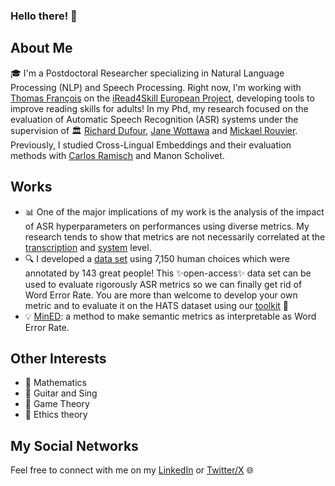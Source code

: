 ### Hello there! 🧔

<!--
**thibault-roux/thibault-roux** is a ✨ _special_ ✨ repository because its `README.md` (this file) appears on your GitHub profile.

Here are some ideas to get you started:

- 🔭 I’m currently working on ...
- 🌱 I’m currently learning ...
- 👯 I’m looking to collaborate on ...
- 🤔 I’m looking for help with ...
- 💬 Ask me about ...
- 📫 How to reach me: ...
- 😄 Pronouns: ...
- ⚡ Fun fact: ...
-->

## About Me

🎓 I'm a Postdoctoral Researcher specializing in Natural Language Processing (NLP) and Speech Processing. Right now, I'm working with [Thomas François](https://thomasfrancoisucl.wixsite.com/homepage) on the [iRead4Skill European Project](https://iread4skills.com/), developing tools to improve reading skills for adults! In my Phd, my research focused on the evaluation of Automatic Speech Recognition (ASR) systems under the supervision of 🏛 [Richard Dufour](https://cv.hal.science/richard-dufour), [Jane Wottawa](https://janewottawa.wordpress.com/) and [Mickael Rouvier](https://cv.hal.science/mickael-rouvier). Previously, I studied Cross-Lingual Embeddings and their evaluation methods with [Carlos Ramisch](https://pageperso.lis-lab.fr/carlos.ramisch/) and Manon Scholivet.

## Works

- 📊 One of the major implications of my work is the analysis of the impact of ASR hyperparameters on performances using diverse metrics. My research tends to show that metrics are not necessarily correlated at the [transcription](https://hal.science/hal-03712735/) and [system](https://hal.science/hal-04584931/) level.
- 🔍 I developed a [data set](https://hal.science/hal-04125590/) using 7,150 human choices which were annotated by 143 great people! This ✨open-access✨ data set can be used to evaluate rigorously ASR metrics so we can finally get rid of Word Error Rate. You are more than welcome to develop your own metric and to evaluate it on the HATS dataset using our [toolkit](https://github.com/thibault-roux/metric-evaluator) 🤗
- 💡 [MinED](https://univ-avignon.hal.science/hal-04615039/): a method to make semantic metrics as interpretable as Word Error Rate.


## Other Interests

- 📐 Mathematics
- 🎸 Guitar and Sing
- 🎲 Game Theory
- 🌱 Ethics theory

## My Social Networks

Feel free to connect with me on my [LinkedIn](https://www.linkedin.com/in/thibault-ba%C3%B1eras-roux-700aa21b0/) or [Twitter/X](https://twitter.com/BanerasRoux) 🌐
